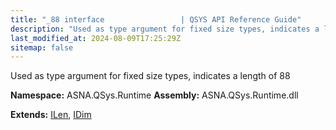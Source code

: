 ```yaml
---
title: "_88 interface                 | QSYS API Reference Guide"
description: "Used as type argument for fixed size types, indicates a length of 88  "
last_modified_at: 2024-08-09T17:25:29Z
sitemap: false
---
```


Used as type argument for fixed size types, indicates a length of 88 

**Namespace:** ASNA.QSys.Runtime
**Assembly:** ASNA.QSys.Runtime.dll

**Extends:** [ILen](/reference/runtime/qsys-runtime/i-len.html), [IDim](/reference/runtime/qsys-runtime/i-dim.html)
<br>
<br>
